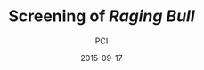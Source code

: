 ---
layout: post
title: "Screening of <i>Raging Bull</i>"
cleantitle: "Screening of Raging Bull"
film: "Raging Bull"
author: PCI
authorurl: "/writer/PCI/"
date: 2015-09-17
day: "Thursday"
dd: "17"
mm: "September"
excerpt: ""
image: "/images/events/20150917.jpg"
location: "Harrison Sky Lounge"
time: 6:00 PM
tags: 
- event
- upcomingevent
- homepageevent
---